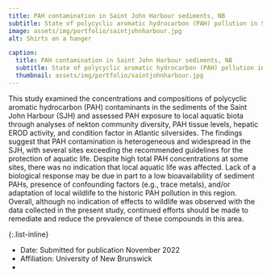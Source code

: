 ```yaml
---
title: PAH contamination in Saint John Harbour sediments, NB
subtitle: State of polycyclic aromatic hydrocarbon (PAH) pollution in Saint John Harbour sediments, New Brunswick, Canada 
image: assets/img/portfolio/saintjohnharbour.jpg
alt: Shirts on a hanger

caption:
  title: PAH contamination in Saint John Harbour sediments, NB
  subtitle: State of polycyclic aromatic hydrocarbon (PAH) pollution in Saint John Harbour sediments, New Brunswick, Canada
  thumbnail: assets/img/portfolio/saintjohnharbour.jpg
---
```


This study examined the concentrations and compositions of polycyclic aromatic hydrocarbon (PAH) contaminants in the sediments of the Saint John Harbour (SJH) and assessed PAH exposure to local aquatic biota through analyses of nekton community diversity, PAH tissue levels, hepatic EROD activity, and condition factor in Atlantic silversides. The findings suggest that PAH contamination is heterogeneous and widespread in the SJH, with several sites exceeding the recommended guidelines for the protection of aquatic life. Despite high total PAH concentrations at some sites, there was no indication that local aquatic life was affected. Lack of a biological response may be due in part to a low bioavailability of sediment PAHs, presence of confounding factors (e.g., trace metals), and/or adaptation of local wildlife to the historic PAH pollution in this region. Overall, although no indication of effects to wildlife was observed with the data collected in the present study, continued efforts should be made to remediate and reduce the prevalence of these compounds in this area. 

{:.list-inline}

- Date: Submitted for publication November 2022
- Affiliation: University of New Brunswick
- 
